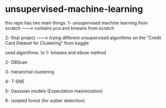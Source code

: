 # unsupervised-machine-learning

this repo has two main things:
1- unsupervised machine learning from scratch ---> contains pca and kmeans from scratch

2- final project ---> trying different unsupervised algorithms on the "Credit Card Dataset for Clustering" from kaggle

used algorithms: \n
1- kmeans and elbow method

2- DBScan

3- hierarichal clustering

4- T-SNE

5- Gaussian models (Expectation maximization)

6- isolated forest (for outlier detection)
